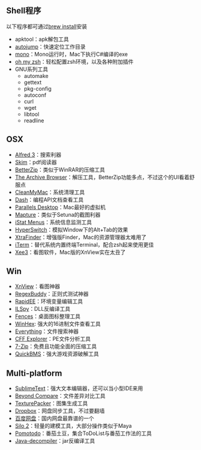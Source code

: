 
## Shell程序

以下程序都可通过[brew install](http://brew.sh/)安装
- apktool：apk解包工具
- [autojump](https://github.com/wting/autojump)：快速定位工作目录
- [mono](http://www.mono-project.com/)：Mono运行时，Mac下执行C#编译的exe
- [oh my zsh](http://ohmyz.sh/)：轻松配置zsh环境，以及各种附加插件
- GNU系列工具
	- automake
	- gettext
	- pkg-config
	- autoconf
	- curl
	- wget
	- libtool
	- readline

## OSX
- [Alfred 3](https://www.alfredapp.com/)：搜索利器
- [Skim](http://skim-app.sourceforge.net/)：pdf阅读器
- [BetterZip](https://macitbetter.com/)：类似于WinRAR的压缩工具
- [The Archive Browser](https://archivebrowser.c3.cx/)：解压工具，BetterZip功能多点，不过这个的UI看着舒服点
- [CleanMyMac](http://cleanmymac.com/)：系统清理工具
- [Dash](https://kapeli.com/dash)：编程API文档查看工具
- [Parallels Desktop](http://www.parallels.com/)：Mac最好的虚拟机
- [Mapture](http://anatoo.jp/mapture/)：类似于Setuna的截图利器
- [iStat Menus](https://bjango.com/mac/istatmenus/)：系统信息监测工具
- [HyperSwitch](https://bahoom.com/hyperswitch)：模拟Window下的Alt+Tab的效果
- [XtraFinder](https://www.trankynam.com/xtrafinder/)：增强版Finder，Mac的资源管理器太难用了
- [iTerm](https://www.iterm2.com/)：替代系统内置终端Terminal，配合zsh起来使用更佳
- [Xee3](https://xee.c3.cx/)：看图软件，Mac版的XnView实在太丑了

## Win
- [XnView](http://www.xnview.com/en/)：看图神器
- [RegexBuddy](https://www.regexbuddy.com/)：正则式测试神器
- [RapidEE](https://www.rapidee.com/en/download)：环境变量编辑工具
- [ILSpy](http://ilspy.net/)：DLL反编译工具
- [Fences](http://www.stardock.com/products/fences/)：桌面图标整理工具
- [WinHex](https://www.x-ways.net/winhex/): 强大的16进制文件查看工具
- [Everything](https://www.voidtools.com/)：文件搜索神器
- [CFF Explorer](http://www.ntcore.com/exsuite.php)：PE文件分析工具
- [7-Zip](http://www.7-zip.org/)：免费且功能全面的压缩工具
- [QuickBMS](http://aluigi.altervista.org/quickbms.htm)：强大游戏资源破解工具

## Multi-platform
- [SublimeText](https://www.sublimetext.com/)：强大文本编辑器，还可以当小型IDE来用
- [Beyond Compare](http://www.scootersoftware.com/download.php)：文件差异对比工具
- [TexturePacker](https://www.codeandweb.com/texturepacker)：图集生成工具
- [Dropbox](https://www.dropbox.com/)：网盘同步工具，不过要翻墙
- [百度网盘](http://pan.baidu.com/download#pan)：国内网盘最靠谱的一个
- [Silo 2](http://nevercenter.com/silo/)：轻量的建模工具，大部分操作类似于Maya
- [Pomotodo](https://pomotodo.com/)：番茄土豆，集合ToDoList与番茄工作法的工具
- [Java-decompiler](https://github.com/java-decompiler/jd-gui)：jar反编译工具

